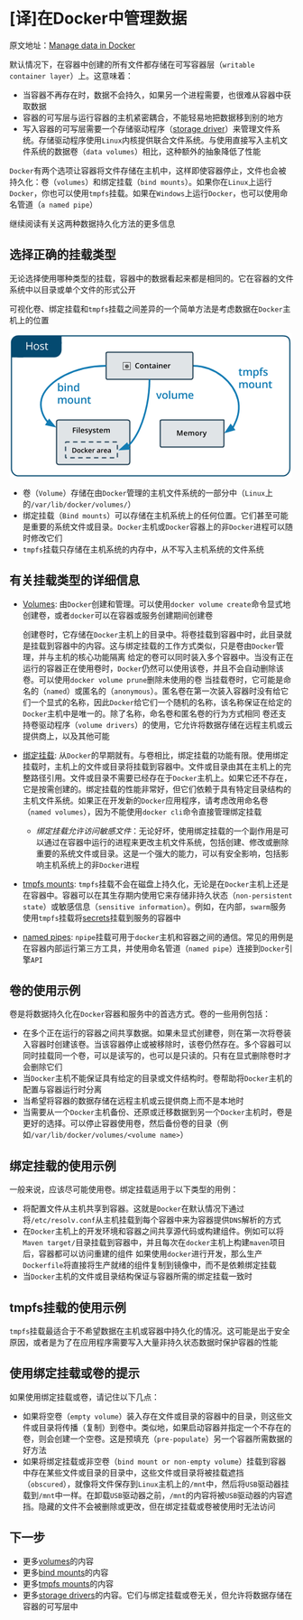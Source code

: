 
# [译]在Docker中管理数据

原文地址：[Manage data in Docker](https://docs.docker.com/storage/)

默认情况下，在容器中创建的所有文件都存储在可写容器层（`writable container layer`）上。这意味着：

* 当容器不再存在时，数据不会持久，如果另一个进程需要，也很难从容器中获取数据
* 容器的可写层与运行容器的主机紧密耦合，不能轻易地把数据移到别的地方
* 写入容器的可写层需要一个存储驱动程序（[storage driver](https://docs.docker.com/storage/storagedriver/)）来管理文件系统。存储驱动程序使用`Linux`内核提供联合文件系统。与使用直接写入主机文件系统的数据卷（`data volumes`）相比，这种额外的抽象降低了性能

`Docker`有两个选项让容器将文件存储在主机中，这样即使容器停止，文件也会被持久化：卷（`volumes`）和绑定挂载（`bind mounts`）。如果你在`Linux`上运行`Docker`，你也可以使用`tmpfs`挂载。如果在`Windows`上运行`Docker`，也可以使用命名管道（`a named pipe`）

继续阅读有关这两种数据持久化方法的更多信息

## 选择正确的挂载类型

无论选择使用哪种类型的挂载，容器中的数据看起来都是相同的。它在容器的文件系统中以目录或单个文件的形式公开

可视化卷、绑定挂载和`tmpfs`挂载之间差异的一个简单方法是考虑数据在`Docker`主机上的位置

![](./imgs/types-of-mounts.png)

* 卷（`Volume`）存储在由`Docker`管理的主机文件系统的一部分中（`Linux`上的`/var/lib/docker/volumes/`）
* 绑定挂载（`Bind mounts`）可以存储在主机系统上的任何位置。它们甚至可能是重要的系统文件或目录。`Docker`主机或`Docker`容器上的非`Docker`进程可以随时修改它们
* `tmpfs`挂载只存储在主机系统的内存中，从不写入主机系统的文件系统

## 有关挂载类型的详细信息

* [Volumes](https://docs.docker.com/storage/volumes/): 由`Docker`创建和管理。可以使用`docker volume create`命令显式地创建卷，或者`docker`可以在容器或服务创建期间创建卷

    创建卷时，它存储在`Docker`主机上的目录中。将卷挂载到容器中时，此目录就是挂载到容器中的内容。这与绑定挂载的工作方式类似，只是卷由`Docker`管理，并与主机的核心功能隔离
    给定的卷可以同时装入多个容器中。当没有正在运行的容器正在使用卷时，`Docker`仍然可以使用该卷，并且不会自动删除该卷。可以使用`docker volume prune`删除未使用的卷
    当挂载卷时，它可能是命名的（`named`）或匿名的（`anonymous`）。匿名卷在第一次装入容器时没有给它们一个显式的名称，因此`Docker`给它们一个随机的名称，该名称保证在给定的`Docker`主机中是唯一的。除了名称，命名卷和匿名卷的行为方式相同
    卷还支持卷驱动程序（`volume drivers`）的使用，它允许将数据存储在远程主机或云提供商上，以及其他可能
* [绑定挂载](https://docs.docker.com/storage/bind-mounts/): 从`Docker`的早期就有。与卷相比，绑定挂载的功能有限。使用绑定挂载时，主机上的文件或目录将挂载到容器中。文件或目录由其在主机上的完整路径引用。文件或目录不需要已经存在于`Docker`主机上。如果它还不存在，它是按需创建的。绑定挂载的性能非常好，但它们依赖于具有特定目录结构的主机文件系统。如果正在开发新的`Docker`应用程序，请考虑改用命名卷（`named volumes`），因为不能使用`docker cli`命令直接管理绑定挂载
    * *绑定挂载允许访问敏感文件*：无论好坏，使用绑定挂载的一个副作用是可以通过在容器中运行的进程来更改主机文件系统，包括创建、修改或删除重要的系统文件或目录。这是一个强大的能力，可以有安全影响，包括影响主机系统上的非`Docker`进程
* [tmpfs mounts](https://docs.docker.com/storage/tmpfs/): `tmpfs`挂载不会在磁盘上持久化，无论是在`Docker`主机上还是在容器中。容器可以在其生存期内使用它来存储非持久状态（`non-persistent state`）或敏感信息（`sensitive information`）。例如，在内部，`swarm`服务使用`tmpfs`挂载将[secrets](https://docs.docker.com/engine/swarm/secrets/)挂载到服务的容器中
* [named pipes](https://docs.microsoft.com/en-us/windows/desktop/ipc/named-pipes): `npipe`挂载可用于`docker`主机和容器之间的通信。常见的用例是在容器内部运行第三方工具，并使用命名管道（`named pipe`）连接到`Docker`引擎`API`

## 卷的使用示例

卷是将数据持久化在`Docker`容器和服务中的首选方式。卷的一些用例包括：

* 在多个正在运行的容器之间共享数据。如果未显式创建卷，则在第一次将卷装入容器时创建该卷。当该容器停止或被移除时，该卷仍然存在。多个容器可以同时挂载同一个卷，可以是读写的，也可以是只读的。只有在显式删除卷时才会删除它们
* 当`Docker`主机不能保证具有给定的目录或文件结构时。卷帮助将`Docker`主机的配置与容器运行时分离
* 当希望将容器的数据存储在远程主机或云提供商上而不是本地时
* 当需要从一个`Docker`主机备份、还原或迁移数据到另一个`Docker`主机时，卷是更好的选择。可以停止容器使用卷，然后备份卷的目录（例如`/var/lib/docker/volumes/<volume name>`）

## 绑定挂载的使用示例

一般来说，应该尽可能使用卷。绑定挂载适用于以下类型的用例：

* 将配置文件从主机共享到容器。这就是`Docker`在默认情况下通过将`/etc/resolv.conf`从主机挂载到每个容器中来为容器提供`DNS`解析的方式
* 在`Docker`主机上的开发环境和容器之间共享源代码或构建组件。例如可以将`Maven target/`目录挂载到容器中，并且每次在`docker`主机上构建`maven`项目后，容器都可以访问重建的组件
     如果使用`docker`进行开发，那么生产`Dockerfile`将直接将生产就绪的组件复制到镜像中，而不是依赖绑定挂载
* 当`Docker`主机的文件或目录结构保证与容器所需的绑定挂载一致时

## tmpfs挂载的使用示例

`tmpfs`挂载最适合于不希望数据在主机或容器中持久化的情况。这可能是出于安全原因，或者是为了在应用程序需要写入大量非持久状态数据时保护容器的性能

## 使用绑定挂载或卷的提示

如果使用绑定挂载或卷，请记住以下几点：

* 如果将空卷（`empty volume`）装入存在文件或目录的容器中的目录，则这些文件或目录将传播（复制）到卷中。类似地，如果启动容器并指定一个不存在的卷，则会创建一个空卷。这是预填充（`pre-populate`）另一个容器所需数据的好方法
* 如果将绑定挂载或非空卷（`bind mount or non-empty volume`）挂载到容器中存在某些文件或目录的目录中，这些文件或目录将被挂载遮挡（`obscured`），就像将文件保存到`Linux`主机上的`/mnt`中，然后将`USB`驱动器挂载到`/mnt`中一样。在卸载`USB`驱动器之前，`/mnt`的内容将被`USB`驱动器的内容遮挡。隐藏的文件不会被删除或更改，但在绑定挂载或卷被使用时无法访问

## 下一步

* 更多[volumes](https://docs.docker.com/storage/volumes/)的内容
* 更多[bind mounts](https://docs.docker.com/storage/bind-mounts/)的内容
* 更多[tmpfs mounts](https://docs.docker.com/storage/tmpfs/)的内容
* 更多[storage drivers](https://docs.docker.com/storage/storagedriver/)的内容。它们与绑定挂载或卷无关，但允许将数据存储在容器的可写层中 